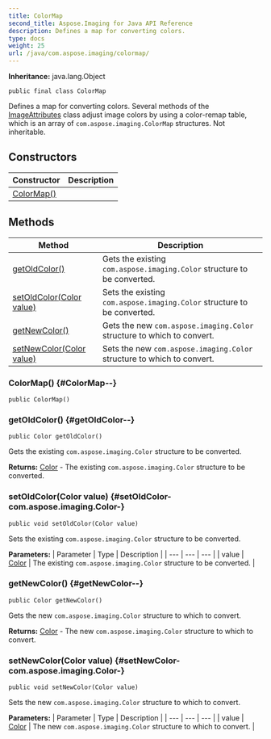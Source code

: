 ```yaml
---
title: ColorMap
second_title: Aspose.Imaging for Java API Reference
description: Defines a map for converting colors.
type: docs
weight: 25
url: /java/com.aspose.imaging/colormap/
---
```

**Inheritance:**
java.lang.Object
```
public final class ColorMap
```

Defines a map for converting colors. Several methods of the [ImageAttributes](../../com.aspose.imaging/imageattributes) class adjust image colors by using a color-remap table, which is an array of `com.aspose.imaging.ColorMap` structures. Not inheritable.
## Constructors

| Constructor | Description |
| --- | --- |
| [ColorMap()](#ColorMap--) |  |
## Methods

| Method | Description |
| --- | --- |
| [getOldColor()](#getOldColor--) | Gets the existing `com.aspose.imaging.Color` structure to be converted. |
| [setOldColor(Color value)](#setOldColor-com.aspose.imaging.Color-) | Sets the existing `com.aspose.imaging.Color` structure to be converted. |
| [getNewColor()](#getNewColor--) | Gets the new `com.aspose.imaging.Color` structure to which to convert. |
| [setNewColor(Color value)](#setNewColor-com.aspose.imaging.Color-) | Sets the new `com.aspose.imaging.Color` structure to which to convert. |
### ColorMap() {#ColorMap--}
```
public ColorMap()
```


### getOldColor() {#getOldColor--}
```
public Color getOldColor()
```


Gets the existing `com.aspose.imaging.Color` structure to be converted.

**Returns:**
[Color](../../com.aspose.imaging/color) - The existing `com.aspose.imaging.Color` structure to be converted.
### setOldColor(Color value) {#setOldColor-com.aspose.imaging.Color-}
```
public void setOldColor(Color value)
```


Sets the existing `com.aspose.imaging.Color` structure to be converted.

**Parameters:**
| Parameter | Type | Description |
| --- | --- | --- |
| value | [Color](../../com.aspose.imaging/color) | The existing `com.aspose.imaging.Color` structure to be converted. |

### getNewColor() {#getNewColor--}
```
public Color getNewColor()
```


Gets the new `com.aspose.imaging.Color` structure to which to convert.

**Returns:**
[Color](../../com.aspose.imaging/color) - The new `com.aspose.imaging.Color` structure to which to convert.
### setNewColor(Color value) {#setNewColor-com.aspose.imaging.Color-}
```
public void setNewColor(Color value)
```


Sets the new `com.aspose.imaging.Color` structure to which to convert.

**Parameters:**
| Parameter | Type | Description |
| --- | --- | --- |
| value | [Color](../../com.aspose.imaging/color) | The new `com.aspose.imaging.Color` structure to which to convert. |

